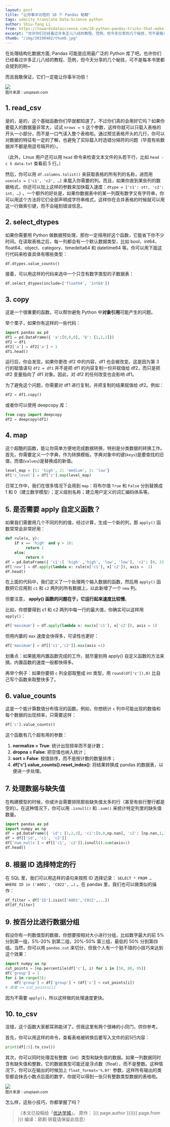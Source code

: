 ```yaml
---
layout: post
title: "让你事半功倍的 10 个 Pandas 秘籍"
tags: udacity translate Data-Science python
author: Shiu-Tang Li
from: https://towardsdatascience.com/10-python-pandas-tricks-that-make-your-work-more-efficient-2e8e483808ba
excerpt: "也许你们已经看过许多正儿八经的教程、范例，但今天分享的几个秘技，可不是每本书里都会提到的哟~"
thumb: "/img/20190402/thumb.jpg"
---
```

在处理结构化数据方面, Pandas 可能是应用最广泛的 Python 库了吧。也许你们已经看过许多正儿八经的教程、范例，但今天分享的几个秘技，可不是每本书里都会提到的哟~

而且我敢保证，它们一定能让你事半功倍！

<img src="/img/20190402/001.jpeg" /><br><small>
图片来源：unsplash.com</small>

## 1. read_csv

是的，是的，这个基础函数你们早就都知道了。不过你们真的会用好它吗？如果你要载入的数据量非常大，试试 `nrows = 5` 这个参数，这样你就可以只载入表格的开头一小部分，而不是一口气读入整个表格啦。通过预览表格开头的几行，你可以对数据的特征有一定的了解，也避免了实际载入时选错分隔符的问题（毕竟有些数据并不都是用逗号隔开的）。

（此外，Linux 用户还可以用 `head` 命令来检查文本文件的头若干行，比如 `head -c 5 data.txt` 查看前 5 行。）

然后，你可以用 `df.columns.tolist()` 来获取表格的所有列的名称，进而用 `usecols = ['c1', 'c2', …]` 来载入你需要的列。而且，如果你直到某些列的数据格式，你还可以加上这样的参数来加快载入速度：`dtype = {'c1': str, 'c2': int, …}` 。一个额外的好处是，如果你数据表中的某一列既有数字又有字符串，你可以用这个方法将它们全部声明成字符串格式，这样你在合并表格的时候就可以用这一行做索引键，而不会碰到错误信息。

## 2. select_dtypes

如果你需要用 Python 做数据预处理，那你一定得用好这个函数，它能省下你不少时间。在读取表格之后，每一列都会有一个默认数据类型，比如 bool、int64、float64、object、category、timedelta64 和 datetime64 等。你可以用下面这行代码来检查具体有哪些类型：

```python
df.dtypes.value_counts()
```

接着，可以用这样的代码来选中一个只含有数字类型的子数据表：

```python
df.select_dtypes(include=['float64', 'int64'])
```

## 3. copy

这是一个很重要的函数，可以帮你避免 Python 中**对象引用**可能产生的问题。

举个栗子，如果你有这样的一些代码：

```python
import pandas as pd
df1 = pd.DataFrame({ 'a':[0,0,0], 'b': [1,1,1]})
df2 = df1
df2['a'] = df2['a'] + 1
df1.head()
```

运行后，你会发现，如果你更改 df2 中的内容，df1 也会被改变。这是因为第 3 行的赋值语句 `df2 = df1` 并<span class="hl">不是</span>把 df1 的内容复制一份并赋值给 df2，而只是把 df2 变量指向了 df1 对象。因此，对 df2 的任何改变也会影响 df1。

为了避免这个问题，你需要对 df1 进行复制，并把复制的结果赋值给 df2。例如：

```python
df2 = df1.copy() 
```
或者你可以使用 deepcopy 库：

```python
from copy import deepcopy
df2 = deepcopy(df1)
```

## 4. map

这个超酷的函数，能让你简单方便地完成数据转换，特别是分类数据的转换工作。首先，你需要定义一个字典，作为转换模板。字典对象中的键(`keys`)是要查找的旧值，而值(`values`)是替换成的新值。

```python
level_map = {1: 'high', 2: 'medium', 3: 'low'}
df['c_level'] = df['c'].map(level_map)
```

日常工作中，我们在很多情况下会用到 `map`：将布尔值 `True` 和 `False` 分别替换成 1 和 0（建立数学模型）；定义级别名称；建立用户定义的词汇编码体系等。

## 5. 是否需要 apply 自定义函数？

如果我们需要用几个不同的列的值，经过计算，生成一个新的列，那 `apply()` 函数常常会非常好用：

```python
def rule(x, y):
    if x == 'high' and y > 10:
         return 1
    else:
         return 0
df = pd.DataFrame({ 'c1':[ 'high' ,'high', 'low', 'low'], 'c2': [0, 23, 17, 4]})
df['new'] = df.apply(lambda x: rule(x['c1'], x['c2']), axis =  1)
df.head()
```

在上面的代码中，我们定义了一个处理两个输入数据的函数，然后用 `apply()` 函数把它应用到 `c1` 和 `c2` 两列的所有数据上，以此新增了一个 `new` 列。

但要注意， **apply() 函数的问题在于，它运行起来速度比较慢**。

比如，你想要得到 c1 和 c2 两列中每一行的最大值，你确实可以这样用 `apply()`：

```python
df['maximum'] = df.apply(lambda x: max(x['c1'], x['c2']), axis = 1)
```

但用内置的 `max` 速度会快得多，可读性也更好：

```python
df['maximum'] = df[['c1','c2']].max(axis =1)
```

<span class="hl">划重点</span>：如果能用内置函数完成的工作，就尽量别用 apply() 自定义函数的方法来搞，内置函数的速度一般都快得多。

再举个例子：如果你要把 `c` 列全部取整成 int 类型，用 `round(df['c']),0)` 比自己写个函数来取整快多了。

## 6. value_counts

这是一个能计算数值分布情况的函数。例如，你想统计 `c` 列中可能出现的数值和每个数据的出现频率，只需要这样：

```python
df['c'].value_counts()
```

这个函数有几个超有用的参数：

 1. **normalize = True**: 统计出现频率而不是计数；
 2. **dropna = False**: 把空值也纳入统计；
 3. **sort = False**: 按值排序，而不是按计数的数量排序；
 4. **df['c'].value_counts().reset_index()**: 将结果转换成 pandas 的数据表，以便进一步处理。


## 7. 处理数据与缺失值

在构建模型的时候，你或许会需要排除那些缺失值太多的行（甚至有些行整行都是空的）。在这种情况下，你可以用 `.isnull()` 和 `.sum()` 来统计特定列里的缺失值数量。

```python
import pandas as pd
import numpy as np
df = pd.DataFrame({ 'id': [1,2,3], 'c1':[0,0,np.nan], 'c2': [np.nan,1,1]})
df = df[['id', 'c1', 'c2']]
df['num_nulls'] = df[['c1', 'c2']].isnull().sum(axis=1)
df.head()
```

## 8. 根据 ID 选择特定的行

在 SQL 里，我们可以用这样的语句来按照 ID 选择记录： `SELECT * FROM … WHERE ID in ('A001', 'C022', …)` 。在 pandas 里，我们也可以做类似的操作：

```python
df_filter = df['ID'].isin(['A001','C022',...])
df[df_filter]
```

## 9. 按百分比进行数据分组

假设你有一列数值型的数据，你想要按相对大小进行分组，比如数字最大的前 5% 分到第一组，5%-20% 到第二组，20%-50% 第三组，最低的 50% 分到第四组。当然，你可以用 `pandas.cut` 来切分，但我个人有一个挺不错的小技巧来达到这个效果：

```python
import numpy as np
cut_points = [np.percentile(df['c'], i) for i in [50, 80, 95]]
df['group'] = 1
for i in range(3):
    df['group'] = df['group'] + (df['c'] < cut_points[i])
# 或者 <= cut_points[i]
```

因为不需要 `apply()`，所以这样做的处理速度更快。

## 10. to_csv

没错，这个函数大家都耳熟能详了。但我这里有两个很棒的小窍门，供你参考。

首先，你可以用这样的命令，查看表格被转换后要写入文件的前5行内容：

```python
print(df[:5].to_csv())
```

其次，你可以同时处理混有整数（int）类型和缺失值的数据。如果一列数据同时含有缺失值和整数，它的数据类型可能还是浮点数（float），而不是整数。这种情况下，你可以在输出的时候加上 `float_format='%.0f'` 参数，这样所有输出的类型都会抹去小数点后面的数字，你就可以得到一张只有整数类型数据的表格啦。

<img src="/img/20190402/002.jpg" /><br><small>
图片来源：unsplash.com</small>

怎么样，这些小技巧，你都掌握了吗？

>（本文已投稿给「[优达学城](https://cn.udacity.com)」。 原作： [{{ page.author }}]({{ page.from }}) 编译：欧剃 转载请保留此信息）